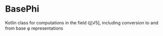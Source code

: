 # BasePhi
Kotlin class for computations in the field ℚ[√5], including conversion to and from base φ representations

